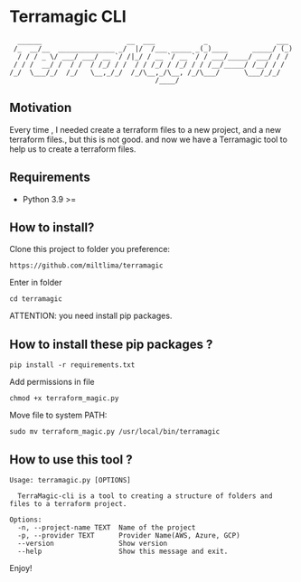 # Terramagic CLI

```shell
  ______                     __  ___            _                 ___ 
 /_  __/__  ______________ _/  |/  /___ _____ _(_)____      _____/ (_)
  / / / _ \/ ___/ ___/ __ `/ /|_/ / __ `/ __ `/ / ___/_____/ ___/ / / 
 / / /  __/ /  / /  / /_/ / /  / / /_/ / /_/ / / /__/_____/ /__/ / /  
/_/  \___/_/  /_/   \__,_/_/  /_/\__,_/\__, /_/\___/      \___/_/_/   
                                    /____/                 
```

## Motivation

Every time , I needed create a terraform files to a new project, and a new terraform files., but this is not good. and now we have a Terramagic tool to help us to create a terraform files.

## Requirements

- Python 3.9 >=

## How to install?

Clone this project to folder you preference:

```shell
https://github.com/miltlima/terramagic
```

Enter in folder

```shell
cd terramagic
```

ATTENTION: you need install pip packages.

## How to install these pip packages ?

```shell
pip install -r requirements.txt
```

Add permissions in file

```shell
chmod +x terraform_magic.py
```

Move file to system PATH:

```shell
sudo mv terraform_magic.py /usr/local/bin/terramagic
```

## How to use this tool ?

```shell
Usage: terramagic.py [OPTIONS]

  TerraMagic-cli is a tool to creating a structure of folders and files to a terraform project.

Options:
  -n, --project-name TEXT  Name of the project
  -p, --provider TEXT      Provider Name(AWS, Azure, GCP)
  --version                Show version
  --help                   Show this message and exit.
```

Enjoy!
